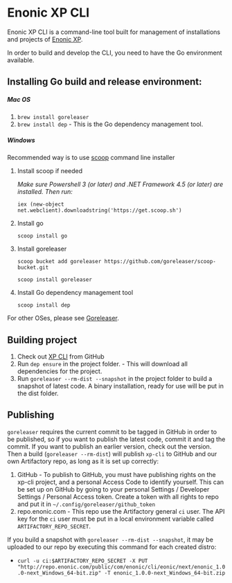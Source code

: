 # Enonic XP CLI

Enonic XP CLI is a command-line tool built for management of installations and projects of [Enonic XP](https://github.com/enonic/xp).

In order to build and develop the CLI, you need to have the Go environment available.

## Installing Go build and release environment:

##### Mac OS

1. `brew install goreleaser`
1. `brew install dep` - This is the Go dependency management tool.

##### Windows

Recommended way is to use [scoop](https://scoop.sh/) command line installer 

1. Install scoop if needed

    *Make sure Powershell 3 (or later) and .NET Framework 4.5 (or later) are installed. Then run:*

    `iex (new-object net.webclient).downloadstring('https://get.scoop.sh')`
1. Install go

    `scoop install go`
1. Install goreleaser
    
    `scoop bucket add goreleaser https://github.com/goreleaser/scoop-bucket.git`
    
    `scoop install goreleaser`
1.  Install Go dependency management tool

    `scoop install dep`

For other OSes, please see [Goreleaser](https://goreleaser.com).

## Building project

1. Check out [XP CLI](https://github.com/enonic/cli-enonic) from GitHub
1. Run `dep ensure` in the project folder.  -  This will download all dependencies for the project.
1. Run `goreleaser --rm-dist --snapshot` in the project folder to build a snapshot of latest code.  A binary installation, ready for use will be put in the dist folder.

## Publishing

`goreleaser` requires the current commit to be tagged in GitHub in order to be published, so if you want to publish the latest code, commit it and tag the commit.  If you want to publish an earlier version, check out the version.  Then a build (`goreleaser --rm-dist`) will publish `xp-cli` to GitHub and our own Artifactory repo, as long as it is set up correctly:
1. GitHub - To publish to GitHub, you must have publishing rights on the xp-cli project, and a personal Access Code to identify yourself.  This can be set up on GitHub by going to your personal Settings / Developer Settings / Personal Access token.  Create a token with all rights to repo and put it in `~/.config/goreleaser/github_token`
1. repo.enonic.com - This repo use the Artifactory general `ci` user.  The API key for the `ci` user must be put in a local environment variable called `ARTIFACTORY_REPO_SECRET`.

If you build a snapshot with `goreleaser --rm-dist --snapshot`, it may be uploaded to our repo by executing this command for each created distro:
* `curl -u ci:$ARTIFACTORY_REPO_SECRET -X PUT "http://repo.enonic.com/public/com/enonic/cli/eonic/next/enonic_1.0.0-next_Windows_64-bit.zip" -T enonic_1.0.0-next_Windows_64-bit.zip`
